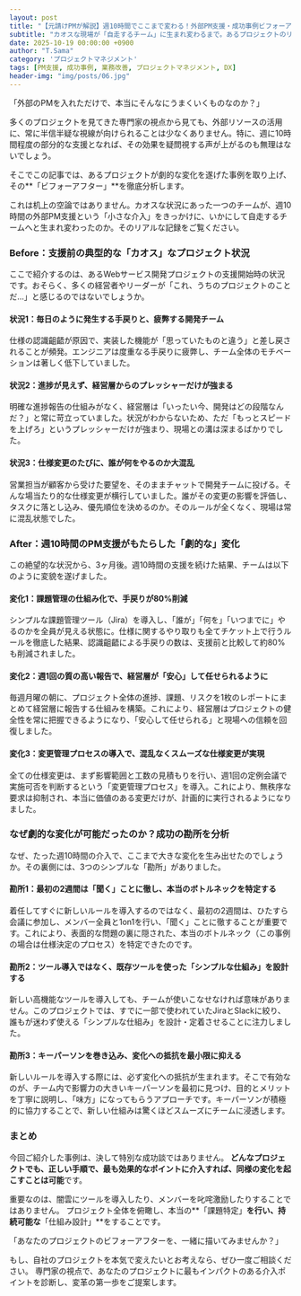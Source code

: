 ```yaml
---
layout: post
title: "【元請けPMが解説】週10時間でここまで変わる！外部PM支援・成功事例ビフォーアフター"
subtitle: "カオスな現場が「自走するチーム」に生まれ変わるまで。あるプロジェクトのリアルな記録と分析"
date: 2025-10-19 00:00:00 +0900
author: "T.Sama"
category: 'プロジェクトマネジメント'
tags: [PM支援, 成功事例, 業務改善, プロジェクトマネジメント, DX]
header-img: "img/posts/06.jpg"
---
```


「外部のPMを入れただけで、本当にそんなにうまくいくものなのか？」

多くのプロジェクトを見てきた専門家の視点から見ても、外部リソースの活用に、常に半信半疑な視線が向けられることは少なくありません。特に、週に10時間程度の部分的な支援となれば、その効果を疑問視する声が上がるのも無理はないでしょう。

そこでこの記事では、あるプロジェクトが劇的な変化を遂げた事例を取り上げ、その**「ビフォーアフター」**を徹底分析します。

これは机上の空論ではありません。カオスな状況にあった一つのチームが、週10時間の外部PM支援という「小さな介入」をきっかけに、いかにして自走するチームへと生まれ変わったのか。そのリアルな記録をご覧ください。

<!-- more -->

### Before：支援前の典型的な「カオス」なプロジェクト状況

ここで紹介するのは、あるWebサービス開発プロジェクトの支援開始時の状況です。おそらく、多くの経営者やリーダーが「これ、うちのプロジェクトのことだ…」と感じるのではないでしょうか。

#### 状況1：毎日のように発生する手戻りと、疲弊する開発チーム
仕様の認識齟齬が原因で、実装した機能が「思っていたものと違う」と差し戻されることが頻発。エンジニアは度重なる手戻りに疲弊し、チーム全体のモチベーションは著しく低下していました。

#### 状況2：進捗が見えず、経営層からのプレッシャーだけが強まる
明確な進捗報告の仕組みがなく、経営層は「いったい今、開発はどの段階なんだ？」と常に苛立っていました。状況がわからないため、ただ「もっとスピードを上げろ」というプレッシャーだけが強まり、現場との溝は深まるばかりでした。

#### 状況3：仕様変更のたびに、誰が何をやるのか大混乱
営業担当が顧客から受けた要望を、そのままチャットで開発チームに投げる。そんな場当たり的な仕様変更が横行していました。誰がその変更の影響を評価し、タスクに落とし込み、優先順位を決めるのか。そのルールが全くなく、現場は常に混乱状態でした。

### After：週10時間のPM支援がもたらした「劇的な」変化

この絶望的な状況から、3ヶ月後。週10時間の支援を続けた結果、チームは以下のように変貌を遂げました。

#### 変化1：課題管理の仕組み化で、手戻りが80%削減
シンプルな課題管理ツール（Jira）を導入し、「誰が」「何を」「いつまでに」やるのかを全員が見える状態に。仕様に関するやり取りも全てチケット上で行うルールを徹底した結果、認識齟齬による手戻りの数は、支援前と比較して約80%も削減されました。

#### 変化2：週1回の質の高い報告で、経営層が「安心」して任せられるように
毎週月曜の朝に、プロジェクト全体の進捗、課題、リスクを1枚のレポートにまとめて経営層に報告する仕組みを構築。これにより、経営層はプロジェクトの健全性を常に把握できるようになり、「安心して任せられる」と現場への信頼を回復しました。

#### 変化3：変更管理プロセスの導入で、混乱なくスムーズな仕様変更が実現
全ての仕様変更は、まず影響範囲と工数の見積もりを行い、週1回の定例会議で実施可否を判断するという「変更管理プロセス」を導入。これにより、無秩序な要求は抑制され、本当に価値のある変更だけが、計画的に実行されるようになりました。

### なぜ劇的な変化が可能だったのか？成功の勘所を分析

なぜ、たった週10時間の介入で、ここまで大きな変化を生み出せたのでしょうか。その裏側には、3つのシンプルな「勘所」がありました。

#### 勘所1：最初の2週間は「聞く」ことに徹し、本当のボトルネックを特定する
着任してすぐに新しいルールを導入するのではなく、最初の2週間は、ひたすら会議に参加し、メンバー全員と1on1を行い、「聞く」ことに徹することが重要です。これにより、表面的な問題の裏に隠された、本当のボトルネック（この事例の場合は仕様決定のプロセス）を特定できたのです。

#### 勘所2：ツール導入ではなく、既存ツールを使った「シンプルな仕組み」を設計する
新しい高機能なツールを導入しても、チームが使いこなせなければ意味がありません。このプロジェクトでは、すでに一部で使われていたJiraとSlackに絞り、誰もが迷わず使える「シンプルな仕組み」を設計・定着させることに注力しました。

#### 勘所3：キーパーソンを巻き込み、変化への抵抗を最小限に抑える
新しいルールを導入する際には、必ず変化への抵抗が生まれます。そこで有効なのが、チーム内で影響力の大きいキーパーソンを最初に見つけ、目的とメリットを丁寧に説明し、「味方」になってもらうアプローチです。キーパーソンが積極的に協力することで、新しい仕組みは驚くほどスムーズにチームに浸透します。

### まとめ

今回ご紹介した事例は、決して特別な成功談ではありません。
**どんなプロジェクトでも、正しい手順で、最も効果的なポイントに介入すれば、同様の変化を起こすことは可能**です。

重要なのは、闇雲にツールを導入したり、メンバーを叱咤激励したりすることではありません。
プロジェクト全体を俯瞰し、本当の**「課題特定」**を行い、持続可能な**「仕組み設計」**をすることです。

「あなたのプロジェクトのビフォーアフターを、一緒に描いてみませんか？」

もし、自社のプロジェクトを本気で変えたいとお考えなら、ぜひ一度ご相談ください。
専門家の視点で、あなたのプロジェクトに最もインパクトのある介入ポイントを診断し、変革の第一歩をご提案します。
